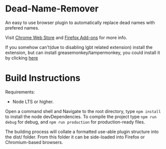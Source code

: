 # Dead-Name-Remover
An easy to use browser plugin to automatically replace dead names with prefered names.

Visit [Chrome Web Store](https://chrome.google.com/webstore/detail/deadname-remover/cceilgmnkeijahkehfcgfalepihfbcag/) and [Firefox Add-ons](https://addons.mozilla.org/en-US/firefox/addon/deadname-remover/) for more info.

If you somehow can't(due to disabling lgbt related extension) install the extension, but can install greasemonkey/tampermonkey, you could install it by clicking [here](https://github.com/WillHayCode/Deadname-Remover/raw/master/deadname-remover.user.js)

# Build Instructions

Requirements:

 - Node LTS or higher.

Open a command shell and Navigate to the root directory, type `npm install` to install the node devDependencies.
To compile the project type `npm run debug` for debug, and `npm run production` for production-ready files.

The building process will collate a formatted use-able plugin structure into the dist/ folder.
From this folder it can be side-loaded into Firefox or Chromium-based browsers.
